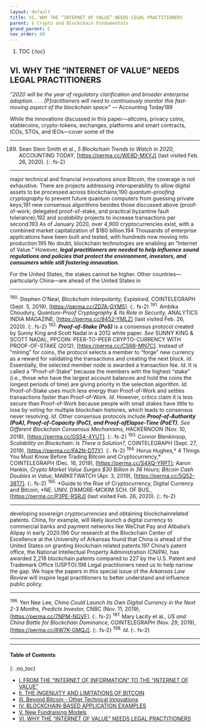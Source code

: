 ```yaml
---
layout: default
title: VI. WHY THE “INTERNET OF VALUE” NEEDS LEGAL PRACTITIONERS  
parent: § Crypto and Blockchain Fundamentals 
grand_parent: C 
nav_order: 60 
---
```

<style>
.dont-break-out {
  /* These are technically the same, but use both */
  overflow-wrap: break-word;
  word-wrap: break-word;

  -ms-word-break: break-all;
  /* This is the dangerous one in WebKit, as it breaks things wherever */
  word-break: break-all;
  /* Instead use this non-standard one: */
  word-break: break-word;
}
</style>

<div class="dont-break-out" markdown="1">

1. TOC
{:toc}

## VI. WHY THE “INTERNET OF VALUE” NEEDS LEGAL PRACTITIONERS
*“2020 will be the year of regulatory clarification and broader enterprise adoption. . . . [P]ractitioners will need to continuously monitor this fast-moving aspect of the blockchain space”* — Accounting Today189

While the innovations discussed in this paper—altcoins, privacy coins, stablecoins, crypto-tokens, exchanges, platforms and smart contracts, ICOs, STOs, and IEOs—cover some of the

***
189. Sean Stein Smith et al., *5 Blockchain Trends to Watch in 2020,* ACCOUNTING TODAY, [https://perma.cc/WE8D-MXYJ] (last visited Feb. 26, 2020).
{: .fs-2}
***

major technical and financial innovations since Bitcoin, the coverage is not exhaustive. There are projects addressing interoperability to allow digital assets to be processed across blockchains;190 *quantum-proofing cryptography* to prevent future quantum computers from guessing private keys;191 new consensus algorithms besides those discussed above (proof-of-work; delegated proof-of-stake, and practical byzantine fault tolerance);192 and *scalability* projects to increase transactions per second.193 As of January 2020, over 4,900 cryptocurrencies exist, with a combined market capitalization of $180 billion.194 Thousands of enterprise applications have been built and tested, with hundreds now moving into production.195 No doubt, blockchain technologies are enabling an “Internet of Value.” However, ***legal practitioners are needed to help influence sound regulations and policies that protect the environment, investors, and consumers while still fostering innovation.***

For the United States, the stakes cannot be higher. Other countries—particularly China—are ahead of the United States in 

***
<sup>190.</sup> Stephen O’Neal, *Blockchain Interpolarity, Explained,* COINTELEGRAPH (Sept. 5, 2019), [https://perma.cc/ZD7A-GYM5]. 
{:. fs-2}
<sup>191.</sup> Ambika Choudury, *Quantum-Proof Cryptography & Its Role in Security,* ANALYTICS INDIA MAGAZINE, [https://perma.cc/8452-YMLZ] (last visited Feb. 26, 2020). 
{:. fs-2}
<sup>192.</sup> ***Proof-of-Stake (PoS)*** is a consensus protocol created by Sunny King and Scott Nadal in a 2012 white paper. *See* SUNNY KING & SCOTT NADAL, PPCOIN: PEER-TO-PEER CRYPTO-CURRENCY WITH PROOF-OF-STAKE (2012), [https://perma.cc/CS66-MN7C]. Instead of “mining” for coins, the protocol selects a member to “forge” new currency as a reward for validating the transactions and creating the next block. *Id*. Essentially, the selected member node is awarded a transaction fee. *Id*. It is called a “Proof-of-Stake” because the members with the highest “stake” (i.e., those who have the largest account balances and hold the coins the longest periods of time) are giving priority in the selection algorithm. *Id*. Proof-of-Stake uses much less energy than Proof-of-Work and settles transactions faster than Proof-of-Work. *Id*. However, critics claim it is less secure than Proof-of-Work because people with small stakes have little to lose by voting for multiple blockchain histories, which leads to consensus never resolving. *Id*. Other consensus protocols include ***Proof-of-Authority (PoA), Proof-of-Capacity (PoC), and Proof-ofElapse-Time (PoET).*** *See Different Blockchain Consensus Mechanisms,* HACKERNOON (Nov. 10, 2018), [https://perma.cc/GS54-4YUT]. 
{:. fs-2}
<sup>193.</sup> Connor Blenkinsop, *Scalability on Blockchain: Is There a Solution?,* COINTELEGRAPH (Sept. 27, 2019), [https://perma.cc/FA2N-DT7Y]. 
{:. fs-2}
<sup>194.</sup> Horus Hughes,* 4 Things You Must Know Before Trading Bitcoin and Cryptocurrency,* COINTELEGRAPH (Dec. 16, 2019), [https://perma.cc/S4XQ-YRPT]; Aaron Hankin, *Crypto Market Value Surges $30 Billion in 36 Hours; Bitcoin Cash Doubles in Value,* MARKETWATCH (Apr. 3, 2019), [https://perma.cc/5Q52-38T7]. 
{:. fs-2}
<sup>195.</sup> *Guide to the Rise of Cryptocurrency, Digital Currency and Bitcoin, *NE. UNIV. D’AMORE-MCKIM SCH. OF BUS., [https://perma.cc/P3PE-RSRJ] (last visited Feb. 26, 2020).
{:. fs-2}
***

developing *sovereign cryptocurrencies* and obtaining blockchainrelated patents. China, for example, will likely launch a digital currency to commercial banks and payment networks like WeChat Pay and Alibaba’s Alipay in early 2020.196 Our research at the Blockchain Center of Excellence at the University of Arkansas found that China is ahead of the United States on granting blockchain related patents.197 China’s patent office, the National Intellectual Property Administration (CNIPA), has awarded 2,218 blockchain patents compared to 227 by the U.S. Patent and Trademark Office (USPTO).198 Legal practitioners need us to help narrow the gap. We hope the papers in this special issue of the *Arkansas Law Review* will inspire legal practitioners to better understand and influence public policy.

***
<sup>196.</sup> Yen Nee Lee, *China Could Launch Its Own Digital Currency in the Next 2-3 Months, Predicts Investor,* CNBC (Nov. 11, 2019), [https://perma.cc/7NPM-NGVF].
{:. fs-2}
<sup>197.</sup> Mary Lacity et al., *US and China Battle for Blockchain Dominance,* COINTELEGRAPH (Nov. 29, 2019), [https://perma.cc/8W7K-GMQJ].
{:. fs-2}
<sup>198.</sup> *Id.*
{:. fs-2}
***

***

#### Table of Contents
{: .no_toc}

<ul><li> <a href="/docs/cryptocurrency/crypto-and-blockchain-fundamentals-1/">I. FROM THE “INTERNET OF INFORMATION” TO THE “INTERNET OF VALUE”</a></li><li> <a href="/docs/cryptocurrency/crypto-and-blockchain-fundamentals-2/">II. THE INGENUITY AND LIMITATIONS OF BITCOIN</a></li><li> <a href="/docs/cryptocurrency/crypto-and-blockchain-fundamentals-3/">III. Beyond Bitcoin - Other Technical Innovations</a></li><li> <a href="/docs/cryptocurrency/crypto-and-blockchain-fundamentals-4/">IV. BLOCKCHAIN-BASED APPLICATION EXAMPLES</a></li><li> <a href="/docs/cryptocurrency/crypto-and-blockchain-fundamentals-5/">V. New Fundraising Models</a></li><li> <a href="/docs/cryptocurrency/crypto-and-blockchain-fundamentals-6/">VI. WHY THE “INTERNET OF VALUE” NEEDS LEGAL PRACTITIONERS</a></li></ul>

</div>

